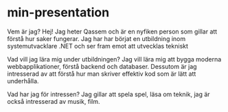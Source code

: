 # min-presentation

 Vem är jag?
    Hej! Jag heter Qassem och är en nyfiken person som gillar att förstå hur saker fungerar. Jag har  har börjat en utbildning inom systemutvacklare .NET och ser fram emot att utvecklas tekniskt 

 Vad vill jag lära mig under utbildningen?
    Jag vill lära mig att bygga moderna webbapplikationer, förstå backend och databaser. Dessutom är jag intresserad av att förstå hur man skriver effektiv kod som är lätt att underhålla.

 Vad har jag för intressen?
    Jag gillar att spela spel, läsa om teknik, jag är också intresserad av musik, film.
